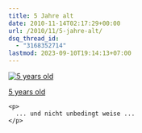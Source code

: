```yaml
---
title: 5 Jahre alt
date: 2010-11-14T02:17:29+00:00
url: /2010/11/5-jahre-alt/
dsq_thread_id:
  - "3168352714"
lastmod: 2023-09-10T19:14:13+07:00
---
```

<div class="media image">
  <a href="http://www.flickr.com/photos/schreibblogade/5174922145/" title="5 years old"><img src="//farm5.static.flickr.com/4107/5174922145_cecf419904_z_d.jpg" alt="5 years old" /></p>

  <p>
    5 years old
  </p>

  <p>
    </a></div>

    <p>
      ... und nicht unbedingt weise ...
    </p>
